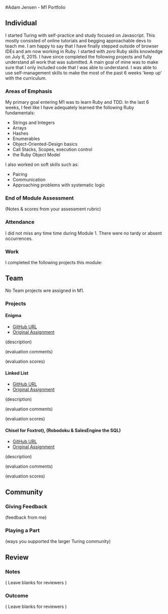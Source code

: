 #Adam Jensen - M1 Portfolio

## Individual

I started Turing with self-practice and study focused on Javascript. This mostly consisted of online tutorials and begging approachable devs to teach me. I am happy to say that I have finally stepped outside of browser IDEs and am now working in Ruby. I started with *zero* Ruby skills knowledge on July 6, 2015. I have since completed the following projects and fully understand all work that was submitted. A main goal of mine was to make sure that I only included code that I was able to understand. I was able to use self-management skills to make the most of the past 6 weeks 'keep up' with the curriculum.

### Areas of Emphasis

My primary goal entering M1 was to learn Ruby and TDD. In the last 6 weeks, I feel like I have adequately learned the following Ruby fundamentals:
* Strings and Integers
* Arrays
* Hashes
* Enumerables
* Object-Oriented-Design basics
* Call Stacks, Scopes, execution control
* the Ruby Object Model

I also worked on soft skills such as:
* Pairing
* Communication
* Approaching problems with systematic logic

### End of Module Assessment

(Notes & scores from your assessment rubric)

### Attendance

I did not miss any time time during Module 1. There were no tardy or absent occurrences.

### Work

I completed the following projects this module:



## Team

No Team projects wre assigned in M1.

### Projects

####  Enigma

* [GitHub URL]()
* [Original Assignment]()

(description)

(evaluation comments)

(evaluation scores)

#### Linked List

* [GitHub URL]()
* [Original Assignment]()

(description)

(evaluation comments)

(evaluation scores)

#### Chisel for Foxtrot), (Robodoku & SalesEngine the SQL)

* [GitHub URL]()
* [Original Assignment]()

(description)

(evaluation comments)

(evaluation scores)

## Community

### Giving Feedback

(feedback from me)

### Playing a Part

(ways you supported the larger Turing community)

## Review

### Notes

( Leave blanks for reviewers )

### Outcome

( Leave blanks for reviewers )
